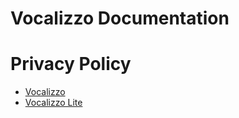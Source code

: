 # Vocalizzo Documentation

# Privacy Policy

* [Vocalizzo](/vocalizzo_privacy_policy.md)
* [Vocalizzo Lite](/vocalizzo_privacy_policy_lite.md)
